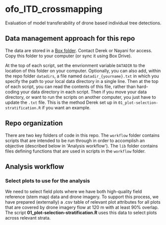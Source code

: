 # ofo_ITD_crossmapping
Evaluation of model transferability of drone based individual tree detections.

## Data management approach for this repo

The data are stored in a [Box folder](https://ucdavis.box.com/s/8gnqihv8xhteapc9i7uc3jk9afyniarn).
Contact Derek or Nayani for access. Copy this folder to your computer (or sync it using Box Drive).

At the top of each script, set the envrionment variable `DATADIR` to the location of this folder
on your computer. Optionally, you can also add, within the repo folder `datadirs`, a file named
`datadir_{yourname}.txt` in which you specify the path to your local data directory in a single
line. Then at the top of each script, you can read the contents of this file, rather than
hard-coding your data directory in each script. Then if you move your data directory, or want to run
the scripts on another computer, you just have to update the `.txt` file. This is the method Derek
set up in `01_plot-selection-stratification.R` if you want an example.

## Repo organization

There are two key folders of code in this repo. The `workflow` folder contains scripts that are
intended to be run through in order to accomplish an objective (described below in 'Analysis
workflow'). The `lib` folder contains files defining functions that are used in scripts in the
`workflow` folder.

## Analysis workflow

### Select plots to use for the analysis

We need to select field plots where we have both high-quality field reference (stem map) data and
drone imagery. To support this process, we have prepared (externally) a .csv table of relevant plot
attributes for all plots that are covered by drone imagery flow at 120 m with at least 90% overlap.
The script **01_plot-selection-stratification.R** uses this data to select plots across relevant
strata.

